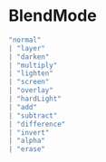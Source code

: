 # BlendMode

```typescript
"normal"
| "layer"
| "darken"
| "multiply"
| "lighten"
| "screen"
| "overlay"
| "hardLight"
| "add"
| "subtract"
| "difference"
| "invert"
| "alpha"
| "erase"
```

